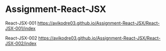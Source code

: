 # Assignment-React-JSX

React-JSX-001
https://avikodre03.github.io/Assignment-React-JSX/React-JSX-001/index

React-JSX-002
https://avikodre03.github.io/Assignment-React-JSX/React-JSX-002/index
